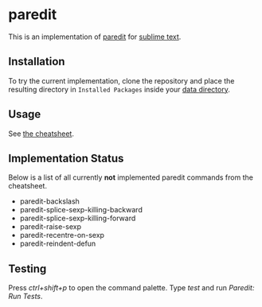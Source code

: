 # paredit

This is an implementation of [paredit](http://www.emacswiki.org/emacs/ParEdit)
for [sublime text](http://www.sublimetext.com/).

## Installation

To try the current implementation, clone the repository and place the resulting
directory in `Installed Packages` inside your
[data directory](http://docs.sublimetext.info/en/latest/basic_concepts.html#the-data-directory).

## Usage

See [the cheatsheet](http://pub.gajendra.net/src/paredit-refcard.pdf).

## Implementation Status

Below is a list of all currently **not** implemented paredit commands
from the cheatsheet.

* paredit-backslash
* paredit-splice-sexp-killing-backward
* paredit-splice-sexp-killing-forward
* paredit-raise-sexp
* paredit-recentre-on-sexp
* paredit-reindent-defun

## Testing

Press *ctrl+shift+p* to open the command palette. Type *test*
and run *Paredit: Run Tests*.
